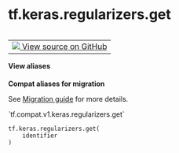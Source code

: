 <div itemscope itemtype="http://developers.google.com/ReferenceObject">
<meta itemprop="name" content="tf.keras.regularizers.get" />
<meta itemprop="path" content="Stable" />
</div>

# tf.keras.regularizers.get

<!-- Insert buttons and diff -->

<table class="tfo-notebook-buttons tfo-api nocontent" align="left">
<td>
  <a target="_blank" href="https://github.com/tensorflow/tensorflow/blob/r2.2/tensorflow/python/keras/regularizers.py#L297-L315">
    <img src="https://www.tensorflow.org/images/GitHub-Mark-32px.png" />
    View source on GitHub
  </a>
</td>
</table>





<section class="expandable">
  <h4 class="showalways">View aliases</h4>
  <p>
<b>Compat aliases for migration</b>
<p>See
<a href="https://www.tensorflow.org/guide/migrate">Migration guide</a> for
more details.</p>
<p>`tf.compat.v1.keras.regularizers.get`</p>
</p>
</section>

<pre class="devsite-click-to-copy prettyprint lang-py tfo-signature-link">
<code>tf.keras.regularizers.get(
    identifier
)
</code></pre>



<!-- Placeholder for "Used in" -->
